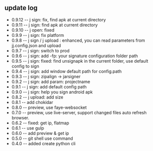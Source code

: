 ## update log
* 0.9.12  -- j sign: fix, find apk at current directory
* 0.9.11  -- j sign: find apk at current directory
* 0.9.10  -- j open: fixed
* 0.9.9  -- j sign: fix platform 
* 0.9.8  -- j sign / j upload : enhanced, you can read parameters from jj.config.json and upload
* 0.9.7  -- j sign: switch to prod
* 0.9.6  -- j sign: add -fp: your signature configuration folder path
* 0.9.5  -- j sign: fixed: find unsignapk in the current folder, use default config to sign 
* 0.9.4  -- j sign: add window default path for config.path
* 0.9.3  -- j sign: zipalign -> jarsigner
* 0.9.2  -- j sign: add param: projectname
* 0.9.1  -- j sign: add default config path
* 0.9.0  -- j sign: help you sign android apk
* 0.8.2  -- j upload: add size
* 0.8.1  -- add chokidar
* 0.8.0  -- preview, use faye-websocket
* 0.7.0  -- preview, use live-server, support changed files auto refresh browser.
* 0.6.2  -- fixed: get ip, flatmap
* 0.6.1  -- use gulp
* 0.6.0  -- add preview & get ip
* 0.5.0  -- git shell use command
* 0.4.0  -- added create python cli